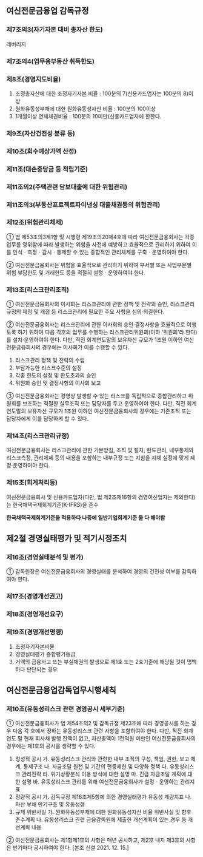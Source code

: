 ## 여신전문금융업 감독규정

### 제7조의3(자기자본 대비 총자산 한도)

레버리지

### 제7조의4(업무용부동산 취득한도)

### 제8조(경영지도비율)

1. 조정총자산에 대한 조정자기자본 비율 : 100분의 7(신용카드업자는 100분의 8)이상
2. 원화유동성부채에 대한 원화유동성자산 비율 : 100분의 100이상
3. 1개월이상 연체채권비율 : 100분의 10미만(신용카드업자에 한한다.

### 제9조(자산건전성 분류 등)

### 제10조(회수예상가액 산정)

### 제11조(대손충당금 등 적립기준)

### 제11조의2(주택관련 담보대출에 대한 위험관리)

### 제11조의3(부동산프로젝트파이낸싱 대출채권등의 위험관리)

### 제12조(위험관리체제)

① 법 제53조의3제1항 및 시행령 제19조의20제4호에 따라 여신전문금융회사는 각종 업무를 영위함에 따라 발생하는 위험을 사전에 예방하고 효율적으로 관리하기 위하여 이를 인식ㆍ측정ㆍ감시ㆍ통제할 수 있는 종합적인 관리체제를 구축ㆍ운영하여야 한다.

② 여신전문금융회사는 위험을 효율적으로 관리하기 위하여 부서별 또는 사업부문별 위험 부담한도 및 거래한도 등을 적절히 설정ㆍ운영하여야 한다.

### 제13조(리스크관리조직)

① 여신전문금융회사의 이사회는 리스크관리에 관한 정책 및 전략의 승인, 리스크관리규정의 제정 및 개정 등 리스크관리에 필요한 주요 사항을 심의·의결한다.

② 여신전문금융회사는 리스크관리에 관한 이사회의 승인·결정사항을 효율적으로 이행토록 하기 위하여 다음 각호의 업무를 수행하는 리스크관리위원회(이하 ‘위원회’라 한다)를 설치·운영하여야 한다. 다만, 직전 회계연도말의 보유자산 규모가 1조원 이하인 여신전문금융회사의 경우에는 이사회가 이를 수행할 수 있다.

1. 리스크관리 정책 및 전략의 수립
2. 부담가능한 리스크수준의 설정
3. 각종 한도의 설정 및 한도초과의 승인
4. 위원회 승인 및 결정사항의 이사회 보고

③ 여신전문금융회사는 경영상 발생할 수 있는 리스크를 독립적으로 종합관리하고 위원회를 보조하는 적절한 실무조직 또는 담당자를 두고 운영하여야 한다. 다만, 직전 회계연도말의 보유자산 규모가 1조원 이하인 여신전문금융회사의 경우에는 기존조직 또는 담당자에게 이를 담당하게 할 수 있다.

### 제14조(리스크관리규정)

여신전문금융회사는 리스크관리에 관한 기본방침, 조직 및 절차, 한도관리, 내부통제와 리스크측정, 관리체제 등의 내용을 포함하는 내부규정 또는 지침을 자체 실정에 맞게 제정·운영하여야 한다.

### 제15조(회계처리등)

여신전문금융회사 및 신용카드업자(다만, 법 제2조제16항의 겸영여신업자는 제외한다)는 한국채택국제회계기준(K-IFRS)을 준수

**한국채택국제회계기준을 적용하다 나중에 일반기업회계기준 둘 다 해야함**

## 제2절 경영실태평가 및 적기시정조치

### 제16조(경영실태분석 및 평가)

① 감독원장은 여신전문금융회사의 경영실태를 분석하여 경영의 건전성 여부를 감독하여야 한다.

### 제17조(경영개선권고)

### 제18조(경영개선요구)

### 제19조(경영개선명령)

1. 조정자기자본비율
2. 경영실태평가 종합평가등급
3. 거액의 금융사고 또는 부실채권의 발생으로 제1호 또는 2호기준에 해당될 것이 명백하다 판단되는 경우

## 여신전문금융업감독업무시행세칙

### 제10조(유동성리스크 관련 경영공시 세부기준)

① 여신전문금융회사가 법 제54조의2 및 감독규정 제23조에 따라 경영공시를 하는 경우 다음 각 호에서 정하는 유동성리스크 관련 사항을 포함하여야 한다. 다만, 직전 회계연도 말 현재 회사채 발행 잔액이 없고, 자산총액이 1천억원 미만인 여신전문금융회사의 경우에는 제1호의 공시를 생략할 수 있다.

1. 정성적 공시 가. 유동성리스크 관리와 관련한 내부 조직의 구성, 책임, 권한, 보고 체계, 통제구조 나. 자금조달 원천 및 기간의 편중제한 및 다양화 정책 다. 유동성리스크 관리전략 라. 위기상황분석 이용 방식에 대한 설명 마. 긴급 자금조달 계획에 대한 설명 바. 유동성리스크 관리를 위해 여신전문금융회사가 설정ㆍ운영하는 관리지표
2. 정량적 공시 가. 감독규정 제16조제5항에 의한 경영실태평가 유동성 계량지표 나. 자산 부채 만기구조 및 유동성갭
3. 규제 위반사실 가. 원화유동성부채에 대한 원화유동성자산 비율 위반사실 및 향후 준수계획 나. 유동성리스크 관련 금융감독원에 제출한 개선계획이 있는 경우 동 개선계획 내용

② 여신전문금융회사는 제1항제1호의 사항은 매년 공시하고, 제2호 내지 제3호의 사항은 반기마다 공시하여야 한다. [본조 신설 2021. 12. 15.]